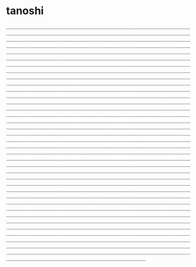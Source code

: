 # tanoshi
..........................................................................................................................................................................................................................................................................................................................................................................................................................................................................................................................................................................................................................................................................................................................................................................................................................................................................................................................................................................................................................................................................................................................................................................................................................................................................................................................................................................................................................................................................................................................................................................................................................................................................................................................................................................................................................................................................................................................................................................................................................................................................................................................................................................................................................................................................................................................................................................................................................................................................................................................................................................................................................................................................................................................................................................................................................................................................................................................................................................................................................................................................................................................................................................................................................................................................................................................................................................................................................................................................................................................................................................................................................................................................................................................................................................................................................................................................................................................................................................................................................................................................................................................................................................................................................................................................................................................................................................................................................................................................................................................................................................................................................................................................................................................................................................................................................................................................